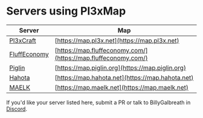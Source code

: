 # Servers using Pl3xMap

|Server|Map|
|---|---|
|[Pl3xCraft](https://mc.pl3x.net)|[https://map.pl3x.net](https://map.pl3x.net)|
|[FluffEconomy](https://fluffeconomy.com/)|[https://map.fluffeconomy.com/](https://map.fluffeconomy.com/)|
|[Piglin](https://www.piglin.org)|[https://map.piglin.org](https://map.piglin.org)|
|[Hahota](https://hahota.net)|[https://map.hahota.net](https://map.hahota.net)|
|[MAELK](https://maelk.net/)|[https://map.maelk.net](https://map.maelk.net)|

If you'd like your server listed here, submit a PR or talk to BillyGalbreath in [Discord](https://discord.gg/mtAAnkk).
